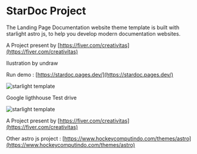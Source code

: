 # StarDoc Project

The Landing Page Documentation website theme template is built with starlight astro js, ​​to help you develop modern documentation websites.

A Project present by [https://fiver.com/creativitas](https://fiver.com/creativitas)

Ilustration by undraw

Run demo : [https://stardoc.pages.dev/](https://stardoc.pages.dev/)

![starlight template](https://public-files.gumroad.com/8ii5t5z89rbfv3754442wvns43l1)

Google ligthhouse Test drive


![starlight template](https://public-files.gumroad.com/561ut4q443xzbuzonpp1t0pj888q)

A Project present by [https://fiver.com/creativitas](https://fiver.com/creativitas)

Other astro js project : 
[https://www.hockeycomputindo.com/themes/astro](https://www.hockeycomputindo.com/themes/astro)
